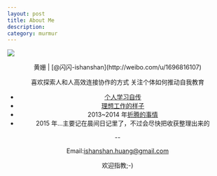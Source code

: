 ```yaml
---
layout: post
title: About Me
description: 
category: murmur
---
```



![ ](http://openmindclub.qiniudn.com/ishanshan/image/ishanshanBlog.jpg)

<center> 黄姗 | [@闪闪-ishanshan](http://weibo.com/u/1696816107) 



喜欢探索人和人高效连接协作的方式
关注个体如何推动自我教育


- [个人学习自传](https://ishanshan.gitbooks.io/self-education/content/)
- [理想工作的样子](https://workflowy.com/s/prp3SaINGB)
- 2013~2014 年[折腾的事情](http://www.slideshare.net/ssusere6acd7/presentations)
- 2015 年…主要记在晨间日记里了，不过会尽快把收获整理出来的



--


Email:ishanshan.huang@gmail.com 

欢迎指教;-)

